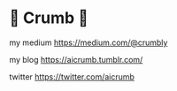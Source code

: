 # 🌟 Crumb 🌟


my medium https://medium.com/@crumbly

my blog https://aicrumb.tumblr.com/

twitter https://twitter.com/aicrumb
